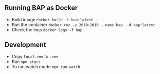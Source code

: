 ## Running BAP as Docker

- Build image `docker build -t bap:latest .`
- Run the container `docker run -p 2010:2010 --name bap  -d bap:latest`
- Check the logs `docker logs -f bap`

## Development

- Copy `local.env` to `.env` 
- Run `npm start`
- To run watch mode `npm run watch`